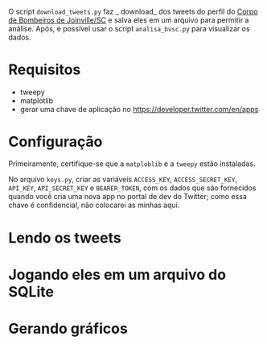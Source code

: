######

O script `download_tweets.py` faz _
download_ dos tweets do perfil do [Corpo de Bombeiros de Joinville/SC](https://twitter.com/bvsc_joinville) e salva eles em um arquivo para permitir a análise. Após, é possível usar o script `analisa_bvsc.py` para visualizar os dados.

# Requisitos
* tweepy
* matplotlib
* gerar uma chave de aplicação no https://developer.twitter.com/en/apps

# Configuração

Primeiramente, certifique-se que a `matploblib` e a `tweepy` estão instaladas.

No arquivo `keys.py`, criar as variáveis `ACCESS_KEY`, `ACCESS_SECRET_KEY`, `API_KEY`, `API_SECRET_KEY` e `BEARER_TOKEN`, com os dados que são fornecidos quando você cria uma nova app no portal de dev do Twitter; como essa chave é confidencial, não colocarei as minhas aqui.

# Lendo os tweets

# Jogando eles em um arquivo do SQLite

# Gerando gráficos